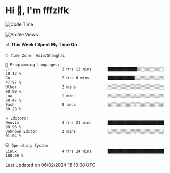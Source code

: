 # Hi 👋, I'm fffzlfk

<!--START_SECTION:waka-->
![Code Time](http://img.shields.io/badge/Code%20Time-650%20hrs%2041%20mins-blue)

![Profile Views](http://img.shields.io/badge/Profile%20Views-0-blue)

📊 **This Week I Spent My Time On** 

```text
🕑︎ Time Zone: Asia/Shanghai

💬 Programming Languages: 
C++                      2 hrs 12 mins       █████████████░░░░░░░░░░░░   50.13 % 
Go                       2 hrs 6 mins        ████████████░░░░░░░░░░░░░   47.97 % 
Other                    2 mins              ░░░░░░░░░░░░░░░░░░░░░░░░░   00.90 % 
Lua                      1 min               ░░░░░░░░░░░░░░░░░░░░░░░░░   00.47 % 
Bash                     0 secs              ░░░░░░░░░░░░░░░░░░░░░░░░░   00.28 % 

🔥 Editors: 
Neovim                   4 hrs 21 mins       █████████████████████████   98.96 % 
Unknown Editor           2 mins              ░░░░░░░░░░░░░░░░░░░░░░░░░   01.04 % 

💻 Operating System: 
Linux                    4 hrs 24 mins       █████████████████████████   100.00 % 
```


 Last Updated on 06/02/2024 18:10:08 UTC
<!--END_SECTION:waka-->
